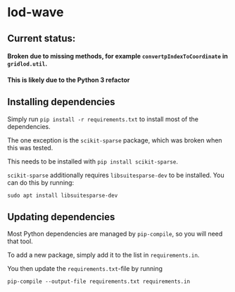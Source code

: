 # lod-wave

## Current status:
#### Broken due to missing methods, for example `convertpIndexToCoordinate` in `gridlod.util`.
#### This is likely due to the Python 3 refactor

## Installing dependencies
Simply run `pip install -r requirements.txt` to install most of the dependencies.

The one exception is the `scikit-sparse` package, which was broken when this was tested.

This needs to be installed with `pip install scikit-sparse`.

`scikit-sparse` additionally requires `libsuitesparse-dev` to be installed. You can do this by running:

```sudo apt install libsuitesparse-dev```


## Updating dependencies
Most Python dependencies are managed by `pip-compile`, so you will need that tool.

To add a new package, simply add it to the list in `requirements.in`.

You then update the `requirements.txt`-file by running

```pip-compile --output-file requirements.txt requirements.in```

